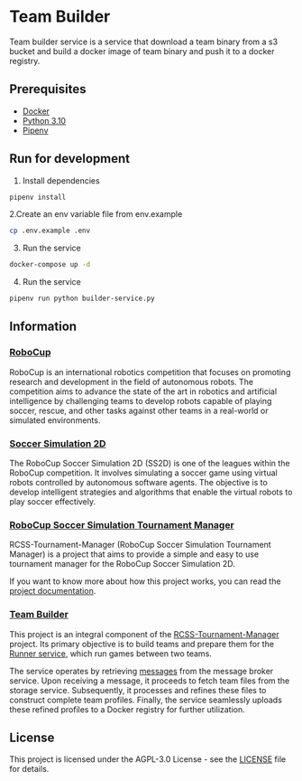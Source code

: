 # Team Builder

Team builder service is a service that download a team binary from a s3 bucket and build a docker image of team binary and push it to a docker registry.

## Prerequisites

- [Docker](https://docs.docker.com/get-docker/)
- [Python 3.10](https://www.python.org/downloads/)
- [Pipenv](https://pypi.org/project/pipenv/)


## Run for development

1. Install dependencies
```bash
pipenv install
```

2.Create an env variable file from env.example
```bash
cp .env.example .env
```

3. Run the service
```bash
docker-compose up -d 
```

4. Run the service
```bash
pipenv run python builder-service.py
```

## Information 

### [RoboCup](https://www.robocup.org/)
RoboCup is an international robotics competition that focuses on promoting research and development in the field of autonomous robots. The competition aims to advance the state of the art in robotics and artificial intelligence by challenging teams to develop robots capable of playing soccer, rescue, and other tasks against other teams in a real-world or simulated environments.
### [Soccer Simulation 2D](https://ssim.robocup.org/)
The RoboCup Soccer Simulation 2D (SS2D) is one of the leagues within the RoboCup competition. It involves simulating a soccer game using virtual robots controlled by autonomous software agents. The objective is to develop intelligent strategies and algorithms that enable the virtual robots to play soccer effectively.

### [RoboCup Soccer Simulation Tournament Manager](https://github.com/RCSS-Tournament-Manager)
RCSS-Tournament-Manager (RoboCup Soccer Simulation Tournament Manager) is a project that aims to provide a simple and easy to use tournament manager for the RoboCup Soccer Simulation 2D.

If you want to know more about how this project works, you can read the [project documentation](https://github.com/RCSS-Tournament-Manager/docs).

### [Team Builder](https://github.com/RCSS-Tournament-Manager/team-builder)
This project is an integral component of the [RCSS-Tournament-Manager](https://github.com/RCSS-Tournament-Manager) project. Its primary objective is to build teams and prepare them for the [Runner service](https://github.com/RCSS-Tournament-Manager/runner), which run games between two teams.

The service operates by retrieving [messages](docs/messages.md) from the message broker service. Upon receiving a message, it proceeds to fetch team files from the storage service. Subsequently, it processes and refines these files to construct complete team profiles. Finally, the service seamlessly uploads these refined profiles to a Docker registry for further utilization.

## License
This project is licensed under the AGPL-3.0 License - see the [LICENSE](LICENSE) file for details.

